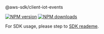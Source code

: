 @aws-sdk/client-iot-events

[![NPM version](https://img.shields.io/npm/v/@aws-sdk/client-iot-events/beta.svg)](https://www.npmjs.com/package/@aws-sdk/client-iot-events)
[![NPM downloads](https://img.shields.io/npm/dm/@aws-sdk/client-iot-events.svg)](https://www.npmjs.com/package/@aws-sdk/client-iot-events)

For SDK usage, please step to [SDK reademe](https://github.com/aws/aws-sdk-js-v3).
